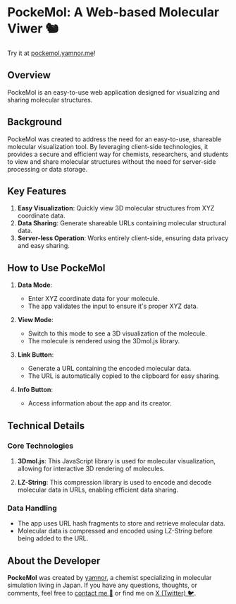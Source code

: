 # PockeMol: A Web-based Molecular Viwer 🐿️

Try it at [pockemol.yamnor.me](https://pockemol.yamnor.me)!

## Overview

PockeMol is an easy-to-use web application designed for visualizing and sharing molecular structures.

## Background

PockeMol was created to address the need for an easy-to-use, shareable molecular visualization tool. By leveraging client-side technologies, it provides a secure and efficient way for chemists, researchers, and students to view and share molecular structures without the need for server-side processing or data storage.

## Key Features

1. **Easy Visualization**: Quickly view 3D molecular structures from XYZ coordinate data.
2. **Data Sharing**: Generate shareable URLs containing molecular structural data.
3. **Server-less Operation**: Works entirely client-side, ensuring data privacy and easy sharing.

## How to Use PockeMol

1. **Data Mode**:

   - Enter XYZ coordinate data for your molecule.
   - The app validates the input to ensure it's proper XYZ data.

2. **View Mode**:

   - Switch to this mode to see a 3D visualization of the molecule.
   - The molecule is rendered using the 3Dmol.js library.

3. **Link Button**:

   - Generate a URL containing the encoded molecular data.
   - The URL is automatically copied to the clipboard for easy sharing.

4. **Info Button**:

   - Access information about the app and its creator.

## Technical Details

### Core Technologies

1. **3Dmol.js**: This JavaScript library is used for molecular visualization, allowing for interactive 3D rendering of molecules.

2. **LZ-String**: This compression library is used to encode and decode molecular data in URLs, enabling efficient data sharing.

### Data Handling

- The app uses URL hash fragments to store and retrieve molecular data.
- Molecular data is compressed and encoded using LZ-String before being added to the URL.

## About the Developer

**PockeMol** was created by [yamnor](https://yamnor.me), a chemist specializing in molecular simulation living in Japan. If you have any questions, thoughts, or comments, feel free to [contact me 📧](https://letterbird.co/yamnor) or find me on [X (Twitter) 🐦](https://x.com/yamnor).
